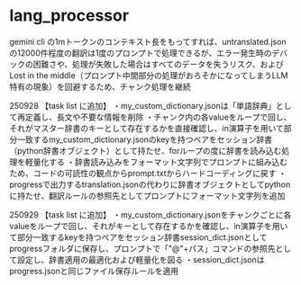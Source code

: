 # lang_processor

gemini cli の1mトークンのコンテキスト長をもってすれば、untranslated.jsonの12000件程度の翻訳は1度のプロンプトで処理できるが、エラー発生時のデバックの困難さや、処理が失敗した場合はすべてのデータを失うリスク、およびLost in the middle（プロンプト中間部分の処理がおろそかになってしまうLLM特有の現象）を回避するため、チャンク処理を継続

250928
【task list に追加】
・my_custom_dictionary.jsonは「単語辞典」として再定義し、長文や不要な情報を削除
・チャンク内の各valueをループで回し、それがマスター辞書のキーとして存在するかを直接確認し、in演算子を用いて部分一致するmy_custom_dictionary.jsonのkeyを持つペアをセッション辞書（python辞書オブジェクト）として持たせ、forループの度に辞書を読み込む処理を軽量化する
・辞書読み込みをフォーマット文字列でプロンプトに組み込むため、コードの可読性の観点からprompt.txtからハードコーディングに戻す
・progressで出力するtranslation.jsonの代わりに辞書オブジェクトとしてpythonに持たせ、翻訳ルールの参照先としてプロンプトにフォーマット文字列を追加

250929
【task list に追加】
・my_custom_dictionary.jsonをチャンクごとに各valueをループで回し、それがキーとして存在するかを確認し、in演算子を用いて部分一致するkeyを持つペアをセッション辞書session_dict.jsonとしてprogressフォルダに保存し、プロンプトで「"@"+パス」コマンドの参照先として設定し、辞書適用の最適化および軽量化を図る
・session_dict.jsonはprogress.jsonと同じファイル保存ルールを適用
